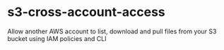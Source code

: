 # s3-cross-account-access
Allow another AWS account to list, download and pull files from your S3 bucket using IAM policies and CLI
